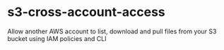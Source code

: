 # s3-cross-account-access
Allow another AWS account to list, download and pull files from your S3 bucket using IAM policies and CLI
